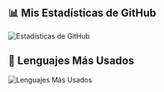 ## 📊 Mis Estadísticas de GitHub
![Estadísticas de GitHub](https://github-readme-stats.vercel.app/api?username=LRondinelli04&show_icons=true&theme=radical)

## 📂 Lenguajes Más Usados
![Lenguajes Más Usados](https://github-readme-stats.vercel.app/api/top-langs/?username=LRondinelli04&layout=compact&theme=radical)

